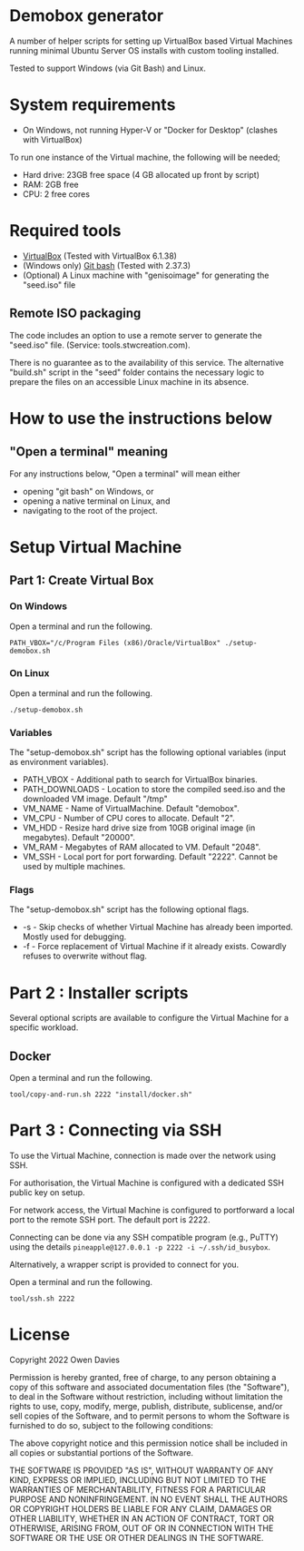 # Demobox generator

A number of helper scripts for setting up VirtualBox based Virtual Machines running minimal Ubuntu Server OS installs
with custom tooling installed.

Tested to support Windows (via Git Bash) and Linux.

# System requirements

- On Windows, not running Hyper-V or "Docker for Desktop" (clashes with VirtualBox)

To run one instance of the Virtual machine, the following will be needed;

- Hard drive: 23GB free space (4 GB allocated up front by script)
- RAM: 2GB free
- CPU: 2 free cores

# Required tools

- [VirtualBox](https://www.virtualbox.org/wiki/Downloads) (Tested with VirtualBox 6.1.38)
- (Windows only) [Git bash](https://git-scm.com/downloads) (Tested with 2.37.3)
- (Optional) A Linux machine with "genisoimage" for generating the "seed.iso" file

## Remote ISO packaging

The code includes an option to use a remote server to generate the "seed.iso" file. (Service: tools.stwcreation.com).

There is no guarantee as to the availability of this service. The alternative "build.sh" script in the "seed" folder
contains the necessary logic to prepare the files on an accessible Linux machine in its absence.

# How to use the instructions below

## "Open a terminal" meaning

For any instructions below, "Open a terminal" will mean either 

- opening "git bash" on Windows, or
- opening a native terminal on Linux, and 
- navigating to the root of the project.

# Setup Virtual Machine

## Part 1: Create Virtual Box

### On Windows

Open a terminal and run the following.
```
PATH_VBOX="/c/Program Files (x86)/Oracle/VirtualBox" ./setup-demobox.sh
```
### On Linux

Open a terminal and run the following.
```
./setup-demobox.sh
```
### Variables

The "setup-demobox.sh" script has the following optional variables (input as environment variables).

- PATH\_VBOX - Additional path to search for VirtualBox binaries.
- PATH\_DOWNLOADS - Location to store the compiled seed.iso and the downloaded VM image. Default "/tmp"
- VM\_NAME - Name of VirtualMachine. Default "demobox".
- VM\_CPU - Number of CPU cores to allocate. Default "2".
- VM\_HDD - Resize hard drive size from 10GB original image (in megabytes). Default "20000".
- VM\_RAM - Megabytes of RAM allocated to VM. Default "2048".
- VM\_SSH - Local port for port forwarding. Default "2222". Cannot be used by multiple machines.

### Flags

The "setup-demobox.sh" script has the following optional flags.

- \-s - Skip checks of whether Virtual Machine has already been imported. Mostly used for debugging.
- \-f - Force replacement of Virtual Machine if it already exists. Cowardly refuses to overwrite without flag.

# Part 2 : Installer scripts

Several optional scripts are available to configure the Virtual Machine for a specific workload.

## Docker
Open a terminal and run the following.
```
tool/copy-and-run.sh 2222 "install/docker.sh"
```

# Part 3 : Connecting via SSH

To use the Virtual Machine, connection is made over the network using SSH.

For authorisation, the Virtual Machine is configured with a dedicated SSH public key on setup.

For network access, the Virtual Machine is configured to portforward a local port to the remote SSH port. The
default port is 2222.

Connecting can be done via any SSH compatible program (e.g., PuTTY) using the details `pineapple@127.0.0.1 -p 2222 -i ~/.ssh/id_busybox`.

Alternatively, a wrapper script is provided to connect for you.

Open a terminal and run the following.
```
tool/ssh.sh 2222
```

# License

Copyright 2022 Owen Davies

Permission is hereby granted, free of charge, to any person obtaining a copy of this software and associated documentation files (the "Software"), to deal in the Software without restriction, including without limitation the rights to use, copy, modify, merge, publish, distribute, sublicense, and/or sell copies of the Software, and to permit persons to whom the Software is furnished to do so, subject to the following conditions:

The above copyright notice and this permission notice shall be included in all copies or substantial portions of the Software.

THE SOFTWARE IS PROVIDED "AS IS", WITHOUT WARRANTY OF ANY KIND, EXPRESS OR IMPLIED, INCLUDING BUT NOT LIMITED TO THE WARRANTIES OF MERCHANTABILITY, FITNESS FOR A PARTICULAR PURPOSE AND NONINFRINGEMENT. IN NO EVENT SHALL THE AUTHORS OR COPYRIGHT HOLDERS BE LIABLE FOR ANY CLAIM, DAMAGES OR OTHER LIABILITY, WHETHER IN AN ACTION OF CONTRACT, TORT OR OTHERWISE, ARISING FROM, OUT OF OR IN CONNECTION WITH THE SOFTWARE OR THE USE OR OTHER DEALINGS IN THE SOFTWARE.
